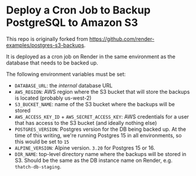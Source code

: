 # Deploy a Cron Job to Backup PostgreSQL to Amazon S3

This repo is originally forked from https://github.com/render-examples/postgres-s3-backups.

It is deployed as a cron job on Render in the same environment as the database that needs to be backed up.

The following environment variables must be set:
- `DATABASE_URL`: the _internal_ database URL
- `AWS_REGION`: AWS region where the S3 bucket that will store the backups is located (probably us-west-2)
- `S3_BUCKET_NAME`: name of the S3 bucket where the backups will be stored
- `AWS_ACCESS_KEY_ID` + `AWS_SECRET_ACCESS_KEY`: AWS credentials for a user that has access to the S3 bucket (and ideally nothing else)
- `POSTGRES_VERSION`: Postgres version for the DB being backed up. At the time of this writing, we're running Postgres 15 in all environments, so this would be set to `15`
- `ALPINE_VERSION`: Alpine version. `3.20` for Postgres 15 or 16.
- `DIR_NAME`: top-level directory name where the backups will be stored in S3. Should be the same as the DB instance name on Render, e.g. `thatch-db-staging`.
